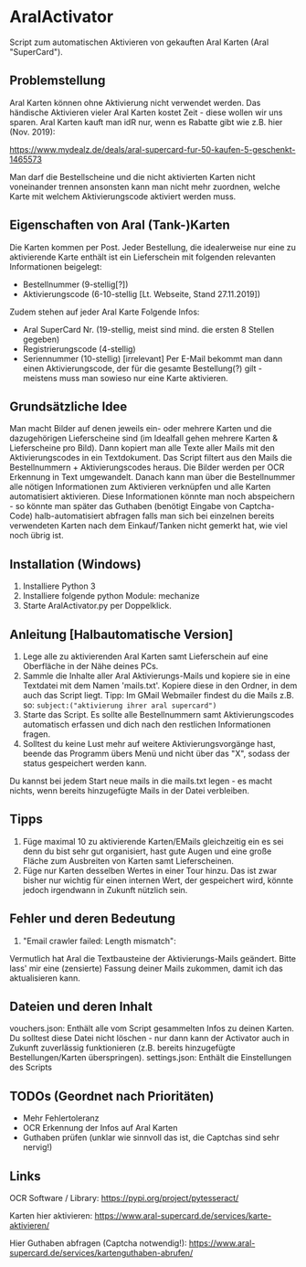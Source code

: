 # AralActivator
Script zum automatischen Aktivieren von gekauften Aral Karten (Aral "SuperCard").

## Problemstellung
Aral Karten können ohne Aktivierung nicht verwendet werden.
Das händische Aktivieren vieler Aral Karten kostet Zeit - diese wollen wir uns sparen.
Aral Karten kauft man idR nur, wenn es Rabatte gibt wie z.B. hier (Nov. 2019):

https://www.mydealz.de/deals/aral-supercard-fur-50-kaufen-5-geschenkt-1465573

Man darf die Bestellscheine und die nicht aktivierten Karten nicht voneinander trennen ansonsten kann man nicht mehr zuordnen, welche Karte mit welchem Aktivierungscode aktiviert werden muss.

## Eigenschaften von Aral (Tank-)Karten
Die Karten kommen per Post.
Jeder Bestellung, die idealerweise nur eine zu aktivierende Karte enthält ist ein Lieferschein mit folgenden relevanten Informationen beigelegt:
- Bestellnummer (9-stellig[?])
- Aktivierungscode (6-10-stellig [Lt. Webseite, Stand 27.11.2019])

Zudem stehen auf jeder Aral Karte Folgende Infos:
- Aral SuperCard Nr. (19-stellig, meist sind mind. die ersten 8 Stellen gegeben)
- Registrierungscode (4-stellig)
- Seriennummer (10-stellig) [irrelevant]
Per E-Mail bekommt man dann einen Aktivierungscode, der für die gesamte Bestellung(?) gilt - meistens muss man sowieso nur eine Karte aktivieren.

## Grundsätzliche Idee
Man macht Bilder auf denen jeweils ein- oder mehrere Karten und die dazugehörigen Lieferscheine sind (im Idealfall gehen mehrere Karten & Lieferscheine pro Bild).
Dann kopiert man alle Texte aller Mails mit den Aktivierungscodes in ein Textdokument.
Das Script filtert aus den Mails die Bestellnummern + Aktivierungscodes heraus.
Die Bilder werden per OCR Erkennung in Text umgewandelt.
Danach kann man über die Bestellnummer alle nötigen Informationen zum Aktivieren verknüpfen und alle Karten automatisiert aktivieren.
Diese Informationen könnte man noch abspeichern - so könnte man später das Guthaben (benötigt Eingabe von Captcha-Code) halb-automatisiert abfragen falls man sich bei einzelnen bereits verwendeten Karten nach dem Einkauf/Tanken nicht gemerkt hat, wie viel noch übrig ist.

## Installation (Windows)
1. Installiere Python 3
2. Installiere folgende python Module:
mechanize
3. Starte AralActivator.py per Doppelklick.

## Anleitung [Halbautomatische Version]
1. Lege alle zu aktivierenden Aral Karten samt Lieferschein auf eine Oberfläche in der Nähe deines PCs.
2. Sammle die Inhalte aller Aral Aktivierungs-Mails und kopiere sie in eine Textdatei mit dem Namen 'mails.txt'.
Kopiere diese in den Ordner, in dem auch das Script liegt.
Tipp: Im GMail Webmailer findest du die Mails z.B. so:
`subject:("aktivierung ihrer aral supercard")`
3. Starte das Script. Es sollte alle Bestellnummern samt Aktivierungscodes automatisch erfassen und dich nach den restlichen Informationen fragen.
4. Solltest du keine Lust mehr auf weitere Aktivierungsvorgänge hast, beende das Programm übers Menü und nicht über das "X", sodass der status gespeichert werden kann.

Du kannst bei jedem Start neue mails in die mails.txt legen - es macht nichts, wenn bereits hinzugefügte Mails in der Datei verbleiben.

## Tipps
1. Füge maximal 10 zu aktivierende Karten/EMails gleichzeitig ein es sei denn du bist sehr gut organisiert, hast gute Augen und eine große Fläche zum Ausbreiten von Karten samt Lieferscheinen.
2. Füge nur Karten desselben Wertes in einer Tour hinzu.
Das ist zwar bisher nur wichtig für einen internen Wert, der gespeichert wird, könnte jedoch irgendwann in Zukunft nützlich sein.

## Fehler und deren Bedeutung
1. "Email crawler failed: Length mismatch":

Vermutlich hat Aral die Textbausteine der Aktivierungs-Mails geändert. Bitte lass' mir eine (zensierte) Fassung deiner Mails zukommen, damit ich das aktualisieren kann.

## Dateien und deren Inhalt
vouchers.json:
Enthält alle vom Script gesammelten Infos zu deinen Karten.
Du solltest diese Datei nicht löschen - nur dann kann der Activator auch in Zukunft zuverlässig funktionieren (z.B. bereits hinzugefügte Bestellungen/Karten überspringen).
settings.json:
Enthält die Einstellungen des Scripts

## TODOs (Geordnet nach Prioritäten)
- Mehr Fehlertoleranz
- OCR Erkennung der Infos auf Aral Karten
- Guthaben prüfen (unklar wie sinnvoll das ist, die Captchas sind sehr nervig!)

## Links
OCR Software / Library:
https://pypi.org/project/pytesseract/

Karten hier aktivieren:
https://www.aral-supercard.de/services/karte-aktivieren/

Hier Guthaben abfragen (Captcha notwendig!):
https://www.aral-supercard.de/services/kartenguthaben-abrufen/